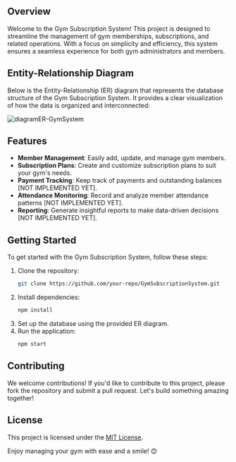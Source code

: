 ## Overview

Welcome to the Gym Subscription System! This project is designed to streamline the management of gym memberships, subscriptions, and related operations. With a focus on simplicity and efficiency, this system ensures a seamless experience for both gym administrators and members.

## Entity-Relationship Diagram

Below is the Entity-Relationship (ER) diagram that represents the database structure of the Gym Subscription System. It provides a clear visualization of how the data is organized and interconnected:

![diagramER-GymSystem](https://github.com/user-attachments/assets/d74aff35-10f8-4e06-95c6-6cdd286ed03a)

## Features

- **Member Management**: Easily add, update, and manage gym members.
- **Subscription Plans**: Create and customize subscription plans to suit your gym's needs.
- **Payment Tracking**: Keep track of payments and outstanding balances [NOT IMPLEMENTED YET].
- **Attendance Monitoring**: Record and analyze member attendance patterns [NOT IMPLEMENTED YET].
- **Reporting**: Generate insightful reports to make data-driven decisions [NOT IMPLEMENTED YET].

## Getting Started

To get started with the Gym Subscription System, follow these steps:

1. Clone the repository:
    ```bash
    git clone https://github.com/your-repo/GymSubscriptionSystem.git
    ```
2. Install dependencies:
    ```bash
    npm install
    ```
3. Set up the database using the provided ER diagram.
4. Run the application:
    ```bash
    npm start
    ```

## Contributing

We welcome contributions! If you'd like to contribute to this project, please fork the repository and submit a pull request. Let's build something amazing together!

## License

This project is licensed under the [MIT License](LICENSE).

Enjoy managing your gym with ease and a smile! 😊